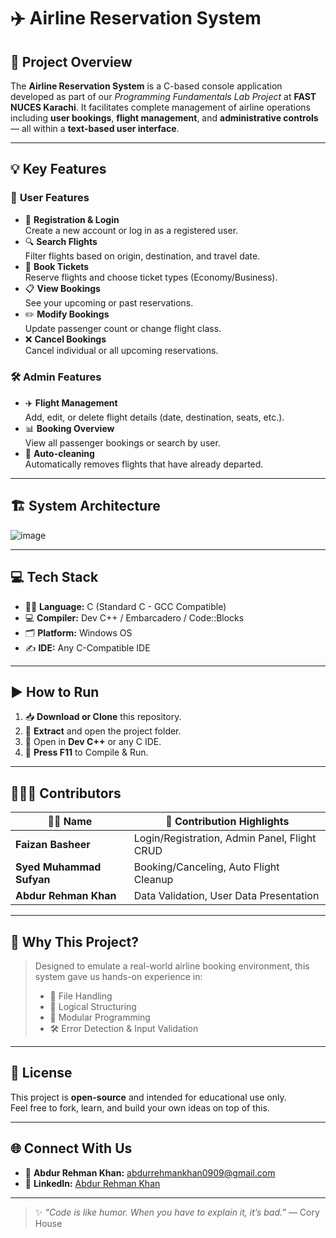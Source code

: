 # ✈️ **Airline Reservation System**

## 📖 **Project Overview**
The **Airline Reservation System** is a C-based console application developed as part of our *Programming Fundamentals Lab Project* at **FAST NUCES Karachi**. It facilitates complete management of airline operations including **user bookings**, **flight management**, and **administrative controls** — all within a **text-based user interface**.

---

## 💡 **Key Features**

### 👤 **User Features**
- 🔐 **Registration & Login**  
  Create a new account or log in as a registered user.
- 🔍 **Search Flights**  
  Filter flights based on origin, destination, and travel date.
- 🎫 **Book Tickets**  
  Reserve flights and choose ticket types (Economy/Business).
- 📋 **View Bookings**  
  See your upcoming or past reservations.
- ✏️ **Modify Bookings**  
  Update passenger count or change flight class.
- ❌ **Cancel Bookings**  
  Cancel individual or all upcoming reservations.

### 🛠️ **Admin Features**
- ✈️ **Flight Management**  
  Add, edit, or delete flight details (date, destination, seats, etc.).
- 📊 **Booking Overview**  
  View all passenger bookings or search by user.
- 🧹 **Auto-cleaning**  
  Automatically removes flights that have already departed.

---

## 🏗️ **System Architecture**

![image](https://github.com/user-attachments/assets/256b3d26-1929-4005-88b1-c455ba4714d7)




---

## 💻 **Tech Stack**
- 👨‍💻 **Language:** C (Standard C - GCC Compatible)
- 💻 **Compiler:** Dev C++ / Embarcadero / Code::Blocks
- 🗂 **Platform:** Windows OS
- ✍️ **IDE:** Any C-Compatible IDE

---

## ▶️ **How to Run**

1. 📥 **Download or Clone** this repository.
2. 📂 **Extract** and open the project folder.
3. 🧭 Open in **Dev C++** or any C IDE.
4. 🏁 **Press F11** to Compile & Run.

---

## 🧑‍🤝‍🧑 **Contributors**

| 👨‍💻 Name                | 🌟 Contribution Highlights |
|-------------------------|----------------------------|
| **Faizan Basheer**      | Login/Registration, Admin Panel, Flight CRUD |
| **Syed Muhammad Sufyan**| Booking/Canceling, Auto Flight Cleanup       |
| **Abdur Rehman Khan**   | Data Validation, User Data Presentation      |

---

## 🎯 **Why This Project?**
> Designed to emulate a real-world airline booking environment, this system gave us hands-on experience in:
> - 🔁 File Handling
> - 🧠 Logical Structuring
> - 🧩 Modular Programming
> - 🛠 Error Detection & Input Validation

---

## 📜 **License**
This project is **open-source** and intended for educational use only.  
Feel free to fork, learn, and build your own ideas on top of this.

---

## 🌐 **Connect With Us**

- 📧 **Abdur Rehman Khan:** [abdurrehmankhan0909@gmail.com](mailto:abdurrehmankhan0909@gmail.com)  
- 💼 **LinkedIn:** [Abdur Rehman Khan](https://www.linkedin.com/in/abdur-rehman-khan)

---

> ✨ *“Code is like humor. When you have to explain it, it’s bad.”* — Cory House

